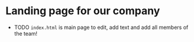 # Landing page for our company

- TODO `index.html` is main page to edit, add text and add all members of the team!
